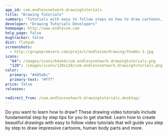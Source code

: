 ```yaml
---
app_id: com.endlessnetwork.drawingtutorials
title: "Drawing Tutorials"
summary: "Tutorials with easy to follow steps on how to draw cartoons, human body parts and more."
developer: "Drawing Tutorials Developers"
homepage: http://www.endlessm.com
help_page: false
bugtracker: false
dist: flatpak
screenshots:
  - http://grupopremiere.com/project/endlessm/drawing/thumbs-1.jpg
icons:
  "64": /images/icons/64x64/com.endlessnetwork.drawingtutorials.png
  "128": /images/icons/128x128/com.endlessnetwork.drawingtutorials.png
color:
  primary: "#485a6c"
  primary-text: "#fff"
price: false
releases:

redirect_from: /com.endlessnetwork.drawingtutorials.desktop/
---
```


<p>Do you want to learn how to draw? These drawing video tutorials include fundamental step by step tips for you to get started. Learn how to create beautiful drawings with easy to follow video tutorials that will guide you step by step to draw impressive cartoons, human body parts and more.</p>